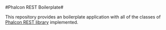 #Phalcon REST Boilerplate#

This repository provides an boilerplate application with all of the classes of [Phalcon REST library](https://github.com/olivierandriessen/phalcon-rest) implemented.
